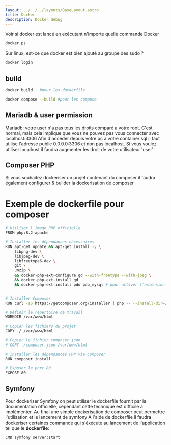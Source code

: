 ```yaml
---
layout: ../../../layouts/BaseLayout.astro
title: Docker
description: Docker debug 
---
```


Voir si docker est lancé en exécutant n'importe quelle commande Docker
```bash
docker ps
```

Sur linux, est-ce que docker est bien ajouté au groupe des sudo ?
```bash
docker login
``` 

## build 
```bash 
docker build . #pour les dockerfile

docker compose --build #pour les compose 
```

## Mariadb & user permission

Mariadb: votre user n'a pas tous les droits comparé a votre root. C'est normal, mais cela implique que vous ne pouvez pas vous connecter avec localhost:3306
Afin d'accéder depuis votre pc à votre container sql il faut utilise l'adresse public 0.0.0.0:3306 et non pas localhost. Si vous voulez utiliser localhost il faudra augmenter les droit de votre utilisateur 'user'

## Composer PHP 
Si vous souhaitez dockeriser un projet contenant du composer il faudra également configurer & builder la dockerisation de composer 

# Exemple de dockerfile pour composer 
```bash
# Utiliser l'image PHP officielle
FROM php:8.2-apache

# Installer les dépendances nécessaires
RUN apt-get update && apt-get install -y \
    libpng-dev \
    libjpeg-dev \
    libfreetype6-dev \
    git \
    unzip \
    && docker-php-ext-configure gd --with-freetype --with-jpeg \
    && docker-php-ext-install gd
    && docker-php-ext-install pdo pdo_mysql # pour activer l'extension


# Installer Composer
RUN curl -sS https://getcomposer.org/installer | php -- --install-dir=/usr/local/bin --filename=composer

# Définir le répertoire de travail
WORKDIR /var/www/html

# Copier les fichiers du projet
COPY ./ /var/www/html

# Copier le fichier composer.json
# COPY ./composer.json /var/www/html

# Installer les dépendances PHP via Composer
RUN composer install

# Exposer le port 80
EXPOSE 80
```

## Symfony
Pour dockeriser Symfony on peut utiliser le dockerfile fournit par la documentation officielle, cependant cette technique est difficile à implémenter. 
Au final une simple dockerisation de composer peut permettre l'utilisation et le lancement de symfony
A l'aide de dockerfile il faudra dockeriser certaines commande qui s'éxécute au lancement de l'application tel que le 
**dockerfile**:
```bash
CMD symfony server:start
``` 
